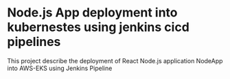 # Node.js App deployment into kubernestes using jenkins cicd pipelines
This project describe the deployment of React Node.js application NodeApp into  AWS-EKS using Jenkins Pipeline